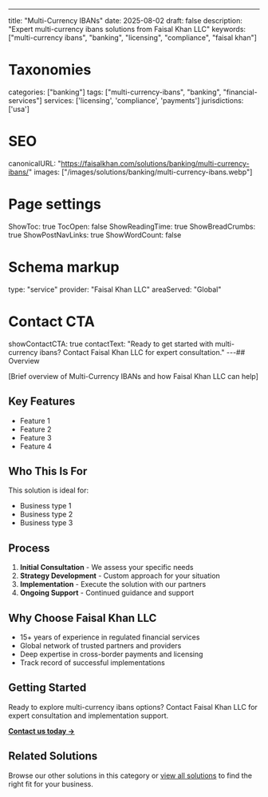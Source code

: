 ---
title: "Multi-Currency IBANs"
date: 2025-08-02
draft: false
description: "Expert multi-currency ibans solutions from Faisal Khan LLC"
keywords: ["multi-currency ibans", "banking", "licensing", "compliance", "faisal khan"]

# Taxonomies
categories: ["banking"]
tags: ["multi-currency-ibans", "banking", "financial-services"]
services: ['licensing', 'compliance', 'payments']
jurisdictions: ['usa']

# SEO
canonicalURL: "https://faisalkhan.com/solutions/banking/multi-currency-ibans/"
images: ["/images/solutions/banking/multi-currency-ibans.webp"]

# Page settings
ShowToc: true
TocOpen: false
ShowReadingTime: true
ShowBreadCrumbs: true
ShowPostNavLinks: true
ShowWordCount: false

# Schema markup
type: "service"
provider: "Faisal Khan LLC"
areaServed: "Global"

# Contact CTA
showContactCTA: true
contactText: "Ready to get started with multi-currency ibans? Contact Faisal Khan LLC for expert consultation."
---## Overview

[Brief overview of Multi-Currency IBANs and how Faisal Khan LLC can help]

## Key Features

- Feature 1
- Feature 2  
- Feature 3
- Feature 4

## Who This Is For

This solution is ideal for:

- Business type 1
- Business type 2
- Business type 3

## Process

1. **Initial Consultation** - We assess your specific needs
2. **Strategy Development** - Custom approach for your situation  
3. **Implementation** - Execute the solution with our partners
4. **Ongoing Support** - Continued guidance and support

## Why Choose Faisal Khan LLC

- 15+ years of experience in regulated financial services
- Global network of trusted partners and providers
- Deep expertise in cross-border payments and licensing
- Track record of successful implementations

## Getting Started

Ready to explore multi-currency ibans options? Contact Faisal Khan LLC for expert consultation and implementation support.

**[Contact us today →](mailto:contact@faisalkhan.com)**

## Related Solutions

Browse our other solutions in this category or [view all solutions](/solutions/) to find the right fit for your business.
